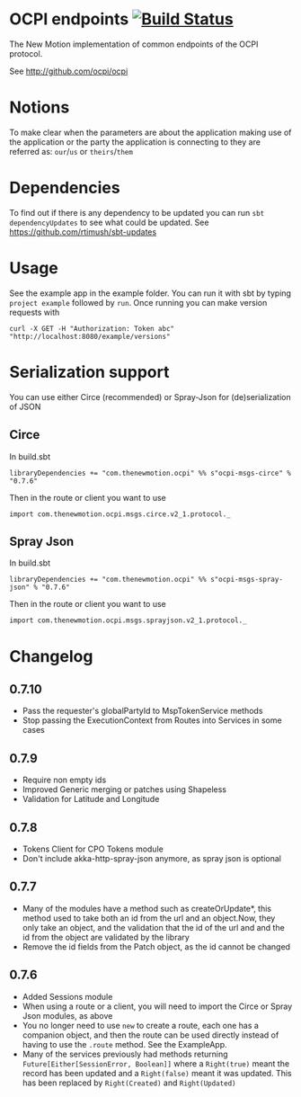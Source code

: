 # OCPI endpoints [![Build Status](https://travis-ci.org/NewMotion/ocpi-endpoints.png?branch=master)](https://travis-ci.org/NewMotion/ocpi-endpoints)


The New Motion implementation of common endpoints of the OCPI protocol.

See http://github.com/ocpi/ocpi

# Notions
To make clear when the parameters are about the application making use of the application or the party the application is
connecting to they are referred as: `our`/`us` or `theirs`/`them`

# Dependencies
To find out if there is any dependency to be updated you can run `sbt dependencyUpdates` to see what could be updated.
See https://github.com/rtimush/sbt-updates

# Usage

See the example app in the example folder.  You can run it with sbt by typing `project example` followed by `run`. 
Once running you can make version requests with

```
curl -X GET -H "Authorization: Token abc" "http://localhost:8080/example/versions"
```

# Serialization support

You can use either Circe (recommended) or Spray-Json for (de)serialization of JSON

## Circe

In build.sbt

```
libraryDependencies += "com.thenewmotion.ocpi" %% s"ocpi-msgs-circe" % "0.7.6"
```

Then in the route or client you want to use

```
import com.thenewmotion.ocpi.msgs.circe.v2_1.protocol._
```

## Spray Json

In build.sbt

```
libraryDependencies += "com.thenewmotion.ocpi" %% s"ocpi-msgs-spray-json" % "0.7.6"
```

Then in the route or client you want to use

```
import com.thenewmotion.ocpi.msgs.sprayjson.v2_1.protocol._
```

# Changelog

## 0.7.10

* Pass the requester's globalPartyId to MspTokenService methods
* Stop passing the ExecutionContext from Routes into Services in some cases

## 0.7.9

* Require non empty ids
* Improved Generic merging or patches using Shapeless 
* Validation for Latitude and Longitude

## 0.7.8

* Tokens Client for CPO Tokens module
* Don't include akka-http-spray-json anymore, as spray json is optional

## 0.7.7 

* Many of the modules have a method such as createOrUpdate*, this method used to take both an id from the url
and an object.Now, they only take an object, and the validation that the id of the url and and the id from
the object are validated by the library
* Remove the id fields from the Patch object, as the id cannot be changed  

## 0.7.6

* Added Sessions module
* When using a route or a client, you will need to import the Circe or Spray Json modules, as above
* You no longer need to use `new` to create a route, each one has a companion object, and then the route can be
used directly instead of having to use the `.route` method.  See the ExampleApp.
* Many of the services previously had methods returning `Future[Either[SessionError, Boolean]]` where
a `Right(true)` meant the record has been updated and a `Right(false)` meant it was updated.  This has
been replaced by `Right(Created)` and `Right(Updated)` 

